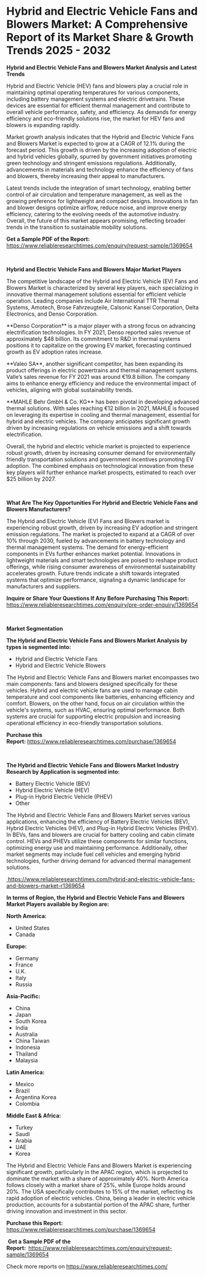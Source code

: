 <p><h1>Hybrid and Electric Vehicle Fans and Blowers Market: A Comprehensive Report of its Market Share & Growth Trends 2025 - 2032</h1></p><p><strong>Hybrid and Electric Vehicle Fans and Blowers Market Analysis and Latest Trends</strong></p>
<p><p>Hybrid and Electric Vehicle (HEV) fans and blowers play a crucial role in maintaining optimal operating temperatures for various components, including battery management systems and electric drivetrains. These devices are essential for efficient thermal management and contribute to overall vehicle performance, safety, and efficiency. As demands for energy efficiency and eco-friendly solutions rise, the market for HEV fans and blowers is expanding rapidly.</p><p>Market growth analysis indicates that the Hybrid and Electric Vehicle Fans and Blowers Market is expected to grow at a CAGR of 12.1% during the forecast period. This growth is driven by the increasing adoption of electric and hybrid vehicles globally, spurred by government initiatives promoting green technology and stringent emissions regulations. Additionally, advancements in materials and technology enhance the efficiency of fans and blowers, thereby increasing their appeal to manufacturers. </p><p>Latest trends include the integration of smart technology, enabling better control of air circulation and temperature management, as well as the growing preference for lightweight and compact designs. Innovations in fan and blower designs optimize airflow, reduce noise, and improve energy efficiency, catering to the evolving needs of the automotive industry. Overall, the future of this market appears promising, reflecting broader trends in the transition to sustainable mobility solutions.</p></p>
<p><strong>Get a Sample PDF of the Report:&nbsp;</strong> <a href="https://www.reliableresearchtimes.com/enquiry/request-sample/1369654?utm_campaign=3542&utm_medium=2&utm_source=Github&utm_content=ia&utm_term=30032025&utm_id=hybrid-and-electric-vehicle-fans-and-blowers">https://www.reliableresearchtimes.com/enquiry/request-sample/1369654</a></p>
<p>&nbsp;</p>
<p><strong>Hybrid and Electric Vehicle Fans and Blowers Major Market Players</strong></p>
<p><p>The competitive landscape of the Hybrid and Electric Vehicle (EV) Fans and Blowers Market is characterized by several key players, each specializing in innovative thermal management solutions essential for efficient vehicle operation. Leading companies include Air International TTR Thermal Systems, Amotech, Brose Fahrzeugteile, Calsonic Kansei Corporation, Delta Electronics, and Denso Corporation.</p><p>**Denso Corporation** is a major player with a strong focus on advancing electrification technologies. In FY 2021, Denso reported sales revenue of approximately $48 billion. Its commitment to R&D in thermal systems positions it to capitalize on the growing EV market, forecasting continued growth as EV adoption rates increase.</p><p>**Valeo SA**, another significant competitor, has been expanding its product offerings in electric powertrains and thermal management systems. Valle’s sales revenue for FY 2021 was around €19.8 billion. The company aims to enhance energy efficiency and reduce the environmental impact of vehicles, aligning with global sustainability trends.</p><p>**MAHLE Behr GmbH & Co. KG** has been pivotal in developing advanced thermal solutions. With sales reaching €12 billion in 2021, MAHLE is focused on leveraging its expertise in cooling and thermal management, essential for hybrid and electric vehicles. The company anticipates significant growth driven by increasing regulations on vehicle emissions and a shift towards electrification.</p><p>Overall, the hybrid and electric vehicle market is projected to experience robust growth, driven by increasing consumer demand for environmentally friendly transportation solutions and government incentives promoting EV adoption. The combined emphasis on technological innovation from these key players will further enhance market prospects, estimated to reach over $25 billion by 2027.</p></p>
<p>&nbsp;</p>
<p><strong>What Are The Key Opportunities For Hybrid and Electric Vehicle Fans and Blowers Manufacturers?</strong></p>
<p><p>The Hybrid and Electric Vehicle (EV) Fans and Blowers market is experiencing robust growth, driven by increasing EV adoption and stringent emission regulations. The market is projected to expand at a CAGR of over 10% through 2030, fueled by advancements in battery technology and thermal management systems. The demand for energy-efficient components in EVs further enhances market potential. Innovations in lightweight materials and smart technologies are poised to reshape product offerings, while rising consumer awareness of environmental sustainability accelerates growth. Future trends indicate a shift towards integrated systems that optimize performance, signaling a dynamic landscape for manufacturers and suppliers.</p></p>
<p><strong>Inquire or Share Your Questions If Any Before Purchasing This Report:</strong> <a href="https://www.reliableresearchtimes.com/enquiry/pre-order-enquiry/1369654?utm_campaign=3542&utm_medium=2&utm_source=Github&utm_content=ia&utm_term=30032025&utm_id=hybrid-and-electric-vehicle-fans-and-blowers">https://www.reliableresearchtimes.com/enquiry/pre-order-enquiry/1369654</a></p>
<p>&nbsp;</p>
<p><strong>Market Segmentation</strong></p>
<p><strong>The Hybrid and Electric Vehicle Fans and Blowers Market Analysis by types is segmented into:</strong></p>
<p><ul><li>Hybrid and Electric Vehicle Fans</li><li>Hybrid and Electric Vehicle Blowers</li></ul></p>
<p><p>The Hybrid and Electric Vehicle Fans and Blowers market encompasses two main components: fans and blowers designed specifically for these vehicles. Hybrid and electric vehicle fans are used to manage cabin temperature and cool components like batteries, enhancing efficiency and comfort. Blowers, on the other hand, focus on air circulation within the vehicle's systems, such as HVAC, ensuring optimal performance. Both systems are crucial for supporting electric propulsion and increasing operational efficiency in eco-friendly transportation solutions.</p></p>
<p><strong>Purchase this Report:&nbsp;</strong><a href="https://www.reliableresearchtimes.com/purchase/1369654?utm_campaign=3542&utm_medium=2&utm_source=Github&utm_content=ia&utm_term=30032025&utm_id=hybrid-and-electric-vehicle-fans-and-blowers">https://www.reliableresearchtimes.com/purchase/1369654</a></p>
<p>&nbsp;</p>
<p><strong>The Hybrid and Electric Vehicle Fans and Blowers Market Industry Research by Application is segmented into:</strong></p>
<p><ul><li>Battery Electric Vehicle (BEV)</li><li>Hybrid Electric Vehicle (HEV)</li><li>Plug-in Hybrid Electric Vehicle (PHEV)</li><li>Other</li></ul></p>
<p><p>The Hybrid and Electric Vehicle Fans and Blowers Market serves various applications, enhancing the efficiency of Battery Electric Vehicles (BEV), Hybrid Electric Vehicles (HEV), and Plug-in Hybrid Electric Vehicles (PHEV). In BEVs, fans and blowers are crucial for battery cooling and cabin climate control. HEVs and PHEVs utilize these components for similar functions, optimizing energy use and maintaining performance. Additionally, other market segments may include fuel cell vehicles and emerging hybrid technologies, further driving demand for advanced thermal management solutions.</p></p>
<p><a href="https://www.reliableresearchtimes.com/hybrid-and-electric-vehicle-fans-and-blowers-market-r1369654?utm_campaign=3542&utm_medium=2&utm_source=Github&utm_content=ia&utm_term=30032025&utm_id=hybrid-and-electric-vehicle-fans-and-blowers">&nbsp;https://www.reliableresearchtimes.com/hybrid-and-electric-vehicle-fans-and-blowers-market-r1369654</a></p>
<p><strong>In terms of Region, the Hybrid and Electric Vehicle Fans and Blowers Market Players available by Region are:</strong></p>
<p>
    <p> <strong> North America: </strong>
        <ul>
            <li>United States</li>
            <li>Canada</li>
        </ul>
        </p> 
    <p> <strong> Europe: </strong>
        <ul>
            <li>Germany</li>
            <li>France</li>
            <li>U.K.</li>
            <li>Italy</li>
            <li>Russia</li>
        </ul>
        </p> 
    <p> <strong> Asia-Pacific: </strong>
        <ul>
            <li>China</li>
            <li>Japan</li>
            <li>South Korea</li>
            <li>India</li>
            <li>Australia</li>
            <li>China Taiwan</li>
            <li>Indonesia</li>
            <li>Thailand</li>
            <li>Malaysia</li>
        </ul>
        </p> 
    <p> <strong> Latin America: </strong>
        <ul>
            <li>Mexico</li>
            <li>Brazil</li>
            <li>Argentina Korea</li>
            <li>Colombia</li>
        </ul>
        </p> 
    <p> <strong> Middle East & Africa: </strong>
        <ul>
            <li>Turkey</li>
            <li>Saudi</li>
            <li>Arabia</li>
            <li>UAE</li>
            <li>Korea</li>
        </ul>
    </p>
    </p>
<p><p>The Hybrid and Electric Vehicle Fans and Blowers Market is experiencing significant growth, particularly in the APAC region, which is projected to dominate the market with a share of approximately 40%. North America follows closely with a market share of 25%, while Europe holds around 20%. The USA specifically contributes to 15% of the market, reflecting its rapid adoption of electric vehicles. China, being a leader in electric vehicle production, accounts for a substantial portion of the APAC share, further driving innovation and investment in this sector.</p></p>
<p><strong>Purchase this Report: </strong><a href="https://www.reliableresearchtimes.com/purchase/1369654?utm_campaign=3542&utm_medium=2&utm_source=Github&utm_content=ia&utm_term=30032025&utm_id=hybrid-and-electric-vehicle-fans-and-blowers">https://www.reliableresearchtimes.com/purchase/1369654</a></p>
<p>&nbsp;<strong>Get a Sample PDF of the Report:&nbsp;&nbsp;</strong><a href="https://www.reliableresearchtimes.com/enquiry/request-sample/1369654?utm_campaign=3542&utm_medium=2&utm_source=Github&utm_content=ia&utm_term=30032025&utm_id=hybrid-and-electric-vehicle-fans-and-blowers">https://www.reliableresearchtimes.com/enquiry/request-sample/1369654</a></p>
<p><strong></strong></p>
<p>Check more reports on <a href="https://www.reliableresearchtimes.com/?utm_campaign=3542&utm_medium=2&utm_source=Github&utm_content=ia&utm_term=30032025&utm_id=hybrid-and-electric-vehicle-fans-and-blowers">https://www.reliableresearchtimes.com/</a></p>
